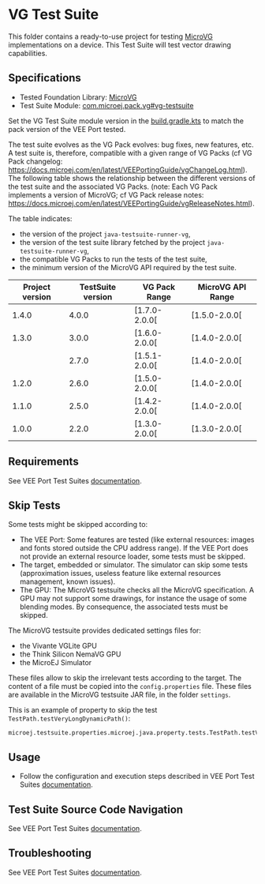 # VG Test Suite

This folder contains a ready-to-use project for testing [MicroVG](https://docs.microej.com/en/latest/VEEPortingGuide/vg.html) implementations on a device.
This Test Suite will test vector drawing capabilities.

## Specifications

- Tested Foundation Library: [MicroVG](https://repository.microej.com/modules/ej/api/microvg/)
- Test Suite Module: [com.microej.pack.vg#vg-testsuite](https://repository.microej.com/modules/com/microej/pack/vg/vg-testsuite/)

Set the VG Test Suite module version in the [build.gradle.kts](build.gradle.kts) to match the pack version of the VEE Port
tested.

The test suite evolves as the VG Pack evolves: bug fixes, new features, etc.
A test suite is, therefore, compatible with a given range of VG Packs (cf VG Pack changelog: https://docs.microej.com/en/latest/VEEPortingGuide/vgChangeLog.html).
The following table shows the relationship between the different versions of the test suite and the associated VG Packs.
(note: Each VG Pack implements a version of MicroVG; cf VG Pack release notes: https://docs.microej.com/en/latest/VEEPortingGuide/vgReleaseNotes.html).

The table indicates:

* the version of the project `java-testsuite-runner-vg`,
* the version of the test suite library fetched by the project `java-testsuite-runner-vg`,
* the compatible VG Packs to run the tests of the test suite,
* the minimum version of the MicroVG API required by the test suite.

| Project version | TestSuite version | VG Pack Range   | MicroVG API Range |
|-----------------|-------------------|-----------------|-------------------|
| 1.4.0           | 4.0.0             | [1.7.0-2.0.0[   | [1.5.0-2.0.0[     |
| 1.3.0           | 3.0.0             | [1.6.0-2.0.0[   | [1.4.0-2.0.0[     |
|                 | 2.7.0             | [1.5.1-2.0.0[   | [1.4.0-2.0.0[     |
| 1.2.0           | 2.6.0             | [1.5.0-2.0.0[   | [1.4.0-2.0.0[     |
| 1.1.0           | 2.5.0             | [1.4.2-2.0.0[   | [1.4.0-2.0.0[     |
| 1.0.0           | 2.2.0             | [1.3.0-2.0.0[   | [1.3.0-2.0.0[     |

## Requirements

See VEE Port Test Suites [documentation](../README.md).

## Skip Tests

Some tests might be skipped according to:

* The VEE Port: Some features are tested (like external resources: images and fonts stored outside the CPU address range). If the VEE Port does not provide an external resource loader, some tests must be skipped.
* The target, embedded or simulator. The simulator can skip some tests (approximation issues, useless feature like external resources management, known issues).
* The GPU: The MicroVG testsuite checks all the MicroVG specification. A GPU may not support some drawings, for instance the usage of some blending modes. By consequence, the associated tests must be skipped.

The MicroVG testsuite provides dedicated settings files for:

* the Vivante VGLite GPU
* the Think Silicon NemaVG GPU
* the MicroEJ Simulator

These files allow to skip the irrelevant tests according to the target.
The content of a file must be copied into the `config.properties` file.
These files are available in the MicroVG testsuite JAR file, in the folder `settings`.

This is an example of property to skip the test `TestPath.testVeryLongDynamicPath()`:

```
microej.testsuite.properties.microej.java.property.tests.TestPath.testVeryLongDynamicPath.skip=true
```

## Usage

- Follow the configuration and execution steps described in VEE Port Test Suites [documentation](../README.md).

## Test Suite Source Code Navigation

See VEE Port Test Suites [documentation](../README.md).

## Troubleshooting

See VEE Port Test Suites [documentation](../README.md).
